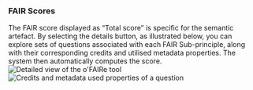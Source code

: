 ### FAIR Scores
The FAIR score displayed as “Total score” is specific for the semantic artefact. By selecting the details button, as illustrated below, you can explore sets of questions associated with each FAIR Sub-principle, along with their corresponding credits and utilised metadata properties. The system then automatically computes the score.
![Detailed view of the o'FAIRe tool]({{site.figures_link}}/{{page.portal}}/ofaire_detailed.png)
![Credits and metadata used properties of a question]({{site.figures_link}}/{{page.portal}}/ofaire_credits.png)
